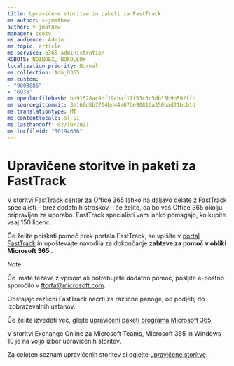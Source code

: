 ```yaml
---
title: Upravičene storitve in paketi za FastTrack
ms.author: v-jmathew
author: v-jmathew
manager: scotv
ms.audience: Admin
ms.topic: article
ms.service: o365-administration
ROBOTS: NOINDEX, NOFOLLOW
localization_priority: Normal
ms.collection: Adm_O365
ms.custom:
- "9003885"
- "6938"
ms.openlocfilehash: bb91628ac9df19cbaf17f53c3c5db13b9b592ffb
ms.sourcegitcommit: 3e16fd8b7704bd44e07be90816a350bad21bcb1d
ms.translationtype: MT
ms.contentlocale: sl-SI
ms.lasthandoff: 02/10/2021
ms.locfileid: "50194636"
---
```

# <a name="eligible-services-and-plans-for-fasttrack"></a>Upravičene storitve in paketi za FastTrack

V storitvi FastTrack center za Office 365 lahko na daljavo delate z FastTrack specialisti – brez dodatnih stroškov – če želite, da bo vaš Office 365 okolju pripravljen za uporabo. FastTrack specialisti vam lahko pomagajo, ko kupite vsaj 150 licenc.

Če želite poiskati pomoč prek portala FastTrack, se vpišite v [portal FastTrack](https://go.microsoft.com/fwlink/?linkid=2125443) in upoštevajte navodila za dokončanje **zahteve za pomoč v obliki Microsoft 365** .

> [!NOTE]
> Če imate težave z vpisom ali potrebujete dodatno pomoč, pošljite e-poštno sporočilo v [ftcrfa@microsoft.com](mailto:ftcrfa@microsoft.com).

Obstajajo različni FastTrack načrti za različne panoge, od podjetij do izobraževalnih ustanov.

Če želite izvedeti več, glejte [upravičeni paketi programa Microsoft 365](https://go.microsoft.com/fwlink/?linkid=2125459).

V storitvi Exchange Online za Microsoft Teams, Microsoft 365 in Windows 10 je na voljo izbor upravičenih storitev.

Za celoten seznam upravičenih storitev si oglejte [upravičene storitve](https://go.microsoft.com/fwlink/?linkid=2125636).
